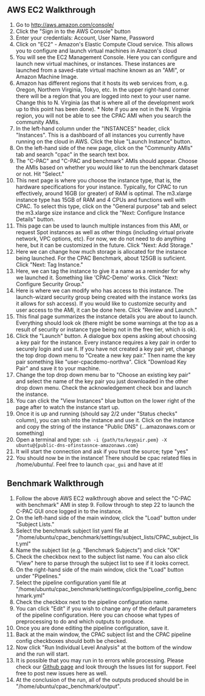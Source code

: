 AWS EC2 Walkthrough
-------------------
1. Go to http://aws.amazon.com/console/
2. Click the "Sign in to the AWS Console" button
3. Enter your credentials: Account, User Name, Password
4. Click on "EC2" - Amazon's Elastic Compute Cloud service. This allows you to configure and launch virtual machines in Amazon's cloud
5. You will see the EC2 Management Console. Here you can configure and launch new virtual machines, or instances. These instances are launched from a saved-state virtual machine known as an "AMI", or Amazon Machine Image.
6. Amazon has different regions that it hosts its web services from, e.g. Oregon, Northern Virginia, Tokyo, etc. In the upper right-hand corner there will be a region that you are logged into next to your user name. Change this to N. Virginia (as that is where all of the development work up to this point has been done). * Note if you are not in the N. Virginia region, you will not be able to see the CPAC AMI when you search the community AMIs.
7. In the left-hand column under the "INSTANCES" header, click "Instances". This is a dashboard of all instances you currently have running on the cloud in AWS. Click the blue "Launch Instance" button.
8. On the left-hand side of the new page, click on the "Community AMIs" tab and search "cpac" in the search text box.
9. The "C-PAC" and "C-PAC and benchmark" AMIs should appear. Choose the AMIs based on whether you would like to run the benchmark dataset or not. Hit "Select."
10. This next page is where you choose the instance type, that is, the hardware specifications for your instance. Typically, for CPAC to run effectively, around 16GB (or greater) of RAM is optimal. The m3.xlarge instance type has 15GB of RAM and 4 CPUs and functions well with CPAC. To select this type, click on the "General purpose" tab and select the m3.xlarge size instance and click the "Next: Configure Instance Details" button.
11. This page can be used to launch multiple instances from this AMI, or request Spot instances as well as other things (including virtual private network, VPC options, etc). For now, we do not need to do anything here, but it can be customized in the future. Click "Next: Add Storage."
12. Here we can change how much storage is allocated for the instance being launched. For the CPAC Benchmark, about 125GB is suficient. Click "Next: Tag Instance."
13. Here, we can tag the instance to give it a name as a reminder for why we launched it. Something like 'CPAC-Demo' works. Click "Next: Configure Security Group."
14. Here is where we can modify who has access to this instance. The launch-wizard security group being created with the instance works (as it allows for ssh access). If you would like to customize security and user access to the AMI, it can be done here. Click "Review and Launch."
15. This final page summarizes the instance details you are about to launch. Everything should look ok (there might be some warnings at the top as a result of security or instance type being not in the free tier, which is ok).
16. Click the "Launch" button. A dialogue box opens asking about choosing a key pair for the instance. Every instance requires a key pair in order to securely login and use it. If you have not created a key pair yet, change the top drop down menu to "Create a new key pair." Then name the key pair something like "user-cpacdemo-northva". Click "Download Key Pair" and save it to your machine.
17. Change the top drop down menu bar to "Choose an existing key pair" and select the name of the key pair you just downloaded in the other drop down menu. Check the acknowledgement check box and launch the instance.
18. You can click the "View Instances" blue button on the lower right of the page after to watch the instance start up.
19. Once it is up and running (should say 2/2 under "Status checks" column), you can ssh into the instance and use it. Click on the instance and copy the string of the instance "Public DNS" (...amazonaws.com or something)
20. Open a terminal and type: `ssh -i {path/to/keypair.pem} -X ubuntu@{public-dns-ofinstasnce-amazonaws.com}`
21. It will start the connection and ask if you trust the source; type "yes"
22. You should now be in the instance! There should be cpac related files in /home/ubuntu/. Feel free to launch `cpac_gui` and have at it!

Benchmark Walkthrough
---------------------
1. Follow the above AWS EC2 walkthrough above and select the "C-PAC with benchmark" AMI in step 9. Follow through to step 22 to launch the C-PAC GUI once logged in to the instance.
2. On the left-hand side of the main window, click the "Load" button under "Subject Lists."
3. Select the benchmark subject list yaml file at "/home/ubuntu/cpac_benchmark/settings/subject_lists/CPAC_subject_list.yml"
4. Name the subject list (e.g. "Benchmark Subjects") and click "OK"
5. Check the checkbox next to the subject list name. You can also click "View" here to parse through the subject list to see if it looks correct.
6. On the right-hand side of the main window, click the "Load" button under "Pipelines."
7. Select the pipeline configuration yaml file at "/home/ubuntu/cpac_benchmark/settings/configs/pipeline_config_benchmark.yml"
8. Check the checkbox next to the pipeline configuration name.
9. You can click "Edit" if you wish to change any of the default parameters of the pipeline configuration. Here you can choose what types of preprocessing to do and which outputs to produce.
10. Once you are done editing the pipeline configuration, save it.
11. Back at the main window, the CPAC subject list and the CPAC pipeline config checkboxes should both be checked.
12. Now click "Run Individual Level Analysis" at the bottom of the window and the run will start.
13. It is possible that you may run in to errors while processing. Please check our [Github page](https://github.com/FCP-INDI/C-PAC) and look through the Issues list for support. Feel free to post new issues here as well.
14. At the conclusion of the run, all of the outputs produced should be in "/home/ubuntu/cpac_benchmark/output".
